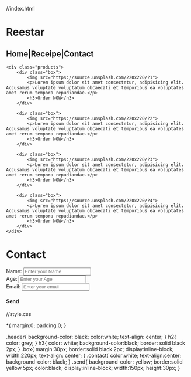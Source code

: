 //index.html

<html>
    <head>
        <title>Menu</title>
        <link rel="stylesheet" href="style.css">
    </head>

<body>
    <div class="header">
        <h1>Reestar</h1>
        <h2>Home|Receipe|Contact</h2>
    </div>

    <div class="products">
        <div class="box">
            <img src="https://source.unsplash.com/220x220/?1">
            <p>Lorem ipsum dolor sit amet consectetur, adipisicing elit. Accusamus voluptate voluptatum obcaecati et temporibus ea voluptates amet rerum tempora repudiandae.</p>
            <h3>Order NOW</h3>
        </div>

        <div class="box">
            <img src="https://source.unsplash.com/220x220/?2">
            <p>Lorem ipsum dolor sit amet consectetur, adipisicing elit. Accusamus voluptate voluptatum obcaecati et temporibus ea voluptates amet rerum tempora repudiandae.</p>
            <h3>Order NOW</h3>
        </div>

        <div class="box">
            <img src="https://source.unsplash.com/220x220/?3">
            <p>Lorem ipsum dolor sit amet consectetur, adipisicing elit. Accusamus voluptate voluptatum obcaecati et temporibus ea voluptates amet rerum tempora repudiandae.</p>
            <h3>Order NOW</h3>
        </div>

        <div class="box">
            <img src="https://source.unsplash.com/220x220/?4">
            <p>Lorem ipsum dolor sit amet consectetur, adipisicing elit. Accusamus voluptate voluptatum obcaecati et temporibus ea voluptates amet rerum tempora repudiandae.</p>
            <h3>Order NOW</h3>
        </div>
    </div>
<div class="contact">
    <h1>Contact</h1>
 <div>
       <tr>
        <td>Name:</td>
        <td>
               <input type="text" placeholder="Enter your Name">
        </td>
    </tr>
</div>
<div>
        <tr>
        <td>Age:</td>
        <td>
               <input type="number" placeholder="Enter your Age">
        </td>
    </tr>
</div>
<div>
    <tr>
        <td>Email:</td>
        <td>
               <input type="email" placeholder="Enter your email">
        </td>
    </tr>
</div>
<div class="send">
    <h4>Send</h4>
</div>
</div>
</body>

</html>

//style.css

*{
    margin:0;
    padding:0;
}

.header{
    background-color: black;
    color:white;
    text-align: center;
}
h2{
    color: grey;
}
h3{
    color: white;
    background-color:black;
    border: solid black 2px;
}
.box{
    margin:30px;
    border:solid black 2px;
    display:inline-block;
    width:220px;
    text-align: center;
}
.contact{
    color:white;
    text-align:center;
    background-color: black;
}
.send{
    background-color: yellow;
    border:solid yellow 5px;
    color:black;
    display:inline-block;
    width:150px;
    height:30px;
}
